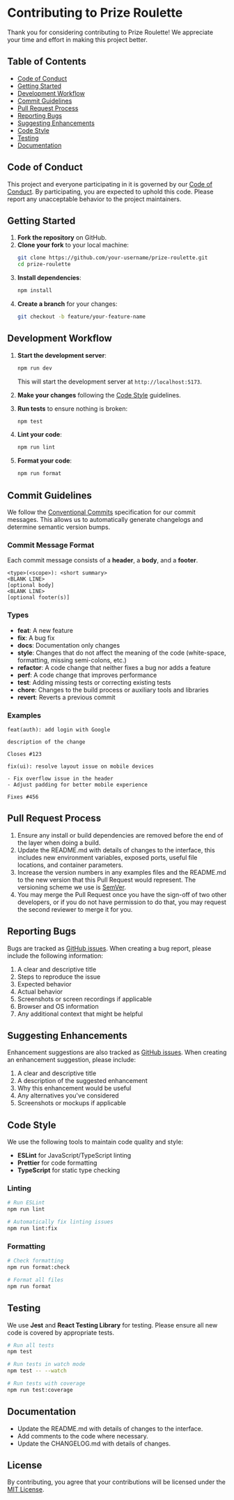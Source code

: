 # Contributing to Prize Roulette

Thank you for considering contributing to Prize Roulette! We appreciate your time and effort in making this project better.

## Table of Contents

- [Code of Conduct](#code-of-conduct)
- [Getting Started](#getting-started)
- [Development Workflow](#development-workflow)
- [Commit Guidelines](#commit-guidelines)
- [Pull Request Process](#pull-request-process)
- [Reporting Bugs](#reporting-bugs)
- [Suggesting Enhancements](#suggesting-enhancements)
- [Code Style](#code-style)
- [Testing](#testing)
- [Documentation](#documentation)

## Code of Conduct

This project and everyone participating in it is governed by our [Code of Conduct](CODE_OF_CONDUCT.md). By participating, you are expected to uphold this code. Please report any unacceptable behavior to the project maintainers.

## Getting Started

1. **Fork the repository** on GitHub.
2. **Clone your fork** to your local machine:
   ```bash
   git clone https://github.com/your-username/prize-roulette.git
   cd prize-roulette
   ```
3. **Install dependencies**:
   ```bash
   npm install
   ```
4. **Create a branch** for your changes:
   ```bash
   git checkout -b feature/your-feature-name
   ```

## Development Workflow

1. **Start the development server**:
   ```bash
   npm run dev
   ```
   This will start the development server at `http://localhost:5173`.

2. **Make your changes** following the [Code Style](#code-style) guidelines.

3. **Run tests** to ensure nothing is broken:
   ```bash
   npm test
   ```

4. **Lint your code**:
   ```bash
   npm run lint
   ```

5. **Format your code**:
   ```bash
   npm run format
   ```

## Commit Guidelines

We follow the [Conventional Commits](https://www.conventionalcommits.org/) specification for our commit messages. This allows us to automatically generate changelogs and determine semantic version bumps.

### Commit Message Format

Each commit message consists of a **header**, a **body**, and a **footer**.

```
<type>(<scope>): <short summary>
<BLANK LINE>
[optional body]
<BLANK LINE>
[optional footer(s)]
```

### Types

- **feat**: A new feature
- **fix**: A bug fix
- **docs**: Documentation only changes
- **style**: Changes that do not affect the meaning of the code (white-space, formatting, missing semi-colons, etc.)
- **refactor**: A code change that neither fixes a bug nor adds a feature
- **perf**: A code change that improves performance
- **test**: Adding missing tests or correcting existing tests
- **chore**: Changes to the build process or auxiliary tools and libraries
- **revert**: Reverts a previous commit

### Examples

```
feat(auth): add login with Google

description of the change

Closes #123
```

```
fix(ui): resolve layout issue on mobile devices

- Fix overflow issue in the header
- Adjust padding for better mobile experience

Fixes #456
```

## Pull Request Process

1. Ensure any install or build dependencies are removed before the end of the layer when doing a build.
2. Update the README.md with details of changes to the interface, this includes new environment variables, exposed ports, useful file locations, and container parameters.
3. Increase the version numbers in any examples files and the README.md to the new version that this Pull Request would represent. The versioning scheme we use is [SemVer](http://semver.org/).
4. You may merge the Pull Request once you have the sign-off of two other developers, or if you do not have permission to do that, you may request the second reviewer to merge it for you.

## Reporting Bugs

Bugs are tracked as [GitHub issues](https://guides.github.com/features/issues/). When creating a bug report, please include the following information:

1. A clear and descriptive title
2. Steps to reproduce the issue
3. Expected behavior
4. Actual behavior
5. Screenshots or screen recordings if applicable
6. Browser and OS information
7. Any additional context that might be helpful

## Suggesting Enhancements

Enhancement suggestions are also tracked as [GitHub issues](https://guides.github.com/features/issues/). When creating an enhancement suggestion, please include:

1. A clear and descriptive title
2. A description of the suggested enhancement
3. Why this enhancement would be useful
4. Any alternatives you've considered
5. Screenshots or mockups if applicable

## Code Style

We use the following tools to maintain code quality and style:

- **ESLint** for JavaScript/TypeScript linting
- **Prettier** for code formatting
- **TypeScript** for static type checking

### Linting

```bash
# Run ESLint
npm run lint

# Automatically fix linting issues
npm run lint:fix
```

### Formatting

```bash
# Check formatting
npm run format:check

# Format all files
npm run format
```

## Testing

We use **Jest** and **React Testing Library** for testing. Please ensure all new code is covered by appropriate tests.

```bash
# Run all tests
npm test

# Run tests in watch mode
npm test -- --watch

# Run tests with coverage
npm run test:coverage
```

## Documentation

- Update the README.md with details of changes to the interface.
- Add comments to the code where necessary.
- Update the CHANGELOG.md with details of changes.

## License

By contributing, you agree that your contributions will be licensed under the [MIT License](LICENSE).
